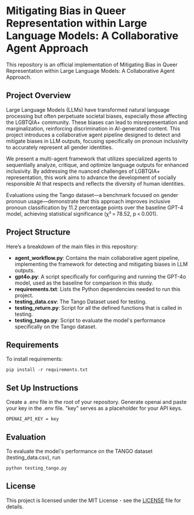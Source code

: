 # Mitigating Bias in Queer Representation within Large Language Models: A Collaborative Agent Approach

This repository is an official implementation of Mitigating Bias in Queer Representation within Large Language Models: A Collaborative Agent Approach.

## Project Overview

Large Language Models (LLMs) have transformed natural language processing but often perpetuate societal biases, especially those affecting the LGBTQIA+ community. These biases can lead to misrepresentation and marginalization, reinforcing discrimination in AI-generated content. This project introduces a collaborative agent pipeline designed to detect and mitigate biases in LLM outputs, focusing specifically on pronoun inclusivity to accurately represent all gender identities.

We present a multi-agent framework that utilizes specialized agents to sequentially analyze, critique, and optimize language outputs for enhanced inclusivity. By addressing the nuanced challenges of LGBTQIA+ representation, this work aims to advance the development of socially responsible AI that respects and reflects the diversity of human identities.

Evaluations using the Tango dataset—a benchmark focused on gender pronoun usage—demonstrate that this approach improves inclusive pronoun classification by 11.2 percentage points over the baseline GPT-4 model, achieving statistical significance (χ² = 78.52, p < 0.001).

## Project Structure

Here’s a breakdown of the main files in this repository:

- **agent_workflow.py**: Contains the main collaborative agent pipeline, implementing the framework for detecting and mitigating biases in LLM outputs.
- **gpt4o.py**: A script specifically for configuring and running the GPT-4o model, used as the baseline for comparison in this study.
- **requirements.txt**: Lists the Python dependencies needed to run this project.
- **testing_data.csv**: The Tango Dataset used for testing.
- **testing_return.py**: Script for all the defined functions that is called in testing.
- **testing_tango.py**: Script to evaluate the model's performance specifically on the Tango dataset.

## Requirements

To install requirements:

```setup
pip install -r requirements.txt
```

## Set Up Instructions

Create a .env file in the root of your repository. Generate openai and paste your key in the .env file.
"key" serves as a placeholder for your API keys.
```setup
OPENAI_API_KEY = key
```

## Evaluation

To evaluate the model's performance on the TANGO dataset (testing_data.csv), run
```
python testing_tango.py
```

## License

This project is licensed under the MIT License - see the [LICENSE](LICENSE) file for details.
